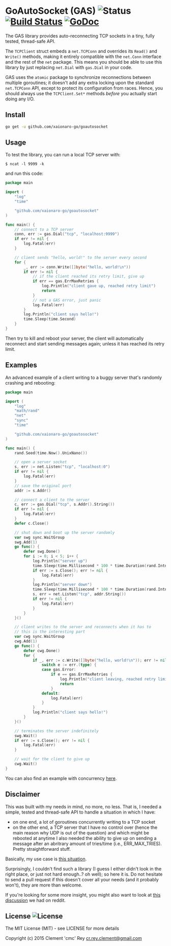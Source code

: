 # GoAutoSocket (GAS) ![Status](https://img.shields.io/badge/status-stable-green.svg?style=plastic) [![Build Status](http://img.shields.io/travis/xaionaro-go/goautosocket.svg?style=plastic)](https://travis-ci.org/xaionaro-go/goautosocket) [![GoDoc](http://img.shields.io/badge/go-documentation-blue.svg?style=plastic)](http://godoc.org/github.com/xaionaro-go/goautosocket)

The GAS library provides auto-reconnecting TCP sockets in a tiny, fully tested, thread-safe API.

The `TCPClient` struct embeds a `net.TCPConn` and overrides its `Read()` and `Write()` methods, making it entirely compatible with the `net.Conn` interface and the rest of the `net` package.
This means you should be able to use this library by just replacing `net.Dial` with `gas.Dial` in your code.

GAS uses the `atomic` package to synchronize reconnections between multiple goroutines; it doesn't add any extra locking upon the standard `net.TCPConn` API, except to protect its configuration from races. Hence, you should always use the `TCPClient.Set*` methods *before* you actually start doing any I/O.

## Install

```bash
go get -u github.com/xaionaro-go/goautosocket
```

## Usage

To test the library, you can run a local TCP server with:

    $ ncat -l 9999 -k

and run this code:

```go
package main

import (
    "log"
    "time"

    "github.com/xaionaro-go/goautosocket"
)

func main() {
    // connect to a TCP server
    conn, err := gas.Dial("tcp", "localhost:9999")
    if err != nil {
        log.Fatal(err)
    }

    // client sends "hello, world!" to the server every second
    for {
        _, err := conn.Write([]byte("hello, world!\n"))
        if err != nil {
            // if the client reached its retry limit, give up
            if err == gas.ErrMaxRetries {
                log.Println("client gave up, reached retry limit")
                return
            }
            // not a GAS error, just panic
            log.Fatal(err)
        }
        log.Println("client says hello!")
        time.Sleep(time.Second)
    }
}
```

Then try to kill and reboot your server, the client will automatically reconnect and start sending messages again; unless it has reached its retry limit.

## Examples

An advanced example of a client writing to a buggy server that's randomly crashing and rebooting:

```go
package main

import (
    "log"
    "math/rand"
    "net"
    "sync"
    "time"

    "github.com/xaionaro-go/goautosocket"
)

func main() {
    rand.Seed(time.Now().UnixNano())

    // open a server socket
    s, err := net.Listen("tcp", "localhost:0")
    if err != nil {
        log.Fatal(err)
    }
    // save the original port
    addr := s.Addr()

    // connect a client to the server
    c, err := gas.Dial("tcp", s.Addr().String())
    if err != nil {
        log.Fatal(err)
    }
    defer c.Close()

    // shut down and boot up the server randomly
    var swg sync.WaitGroup
    swg.Add(1)
    go func() {
        defer swg.Done()
        for i := 0; i < 5; i++ {
            log.Println("server up")
            time.Sleep(time.Millisecond * 100 * time.Duration(rand.Intn(20)))
            if err := s.Close(); err != nil {
                log.Fatal(err)
            }
            log.Println("server down")
            time.Sleep(time.Millisecond * 100 * time.Duration(rand.Intn(20)))
            s, err = net.Listen("tcp", addr.String())
            if err != nil {
                log.Fatal(err)
            }
        }
    }()

    // client writes to the server and reconnects when it has to
    // this is the interesting part
    var cwg sync.WaitGroup
    cwg.Add(1)
    go func() {
        defer cwg.Done()
        for {
            if _, err := c.Write([]byte("hello, world!\n")); err != nil {
                switch e := err.(type) {
                case gas.Error:
                    if e == gas.ErrMaxRetries {
                        log.Println("client leaving, reached retry limit")
                        return
                    }
                default:
                    log.Fatal(err)
                }
            }
            log.Println("client says hello!")
        }
    }()

    // terminates the server indefinitely
    swg.Wait()
    if err := s.Close(); err != nil {
        log.Fatal(err)
    }

    // wait for the client to give up
    cwg.Wait()
}
```

You can also find an example with concurrency [here](https://github.com/xaionaro-go/goautosocket/blob/master/tcp_client_test.go#L97).

## Disclaimer

This was built with my needs in mind, no more, no less. That is, I needed a simple, tested and thread-safe API to handle a situation in which I have:
- on one end, a lot of goroutines concurrently writing to a TCP socket
- on the other end, a TCP server that I have no control over (hence the main reason why UDP is out of the question) and which might be rebooted at anytime
I also needed the ability to give up on sending a message after an abritrary amount of tries/time (i.e., ERR_MAX_TRIES). Pretty straightforward stuff.

Basically, my use case is [this situation](https://github.com/xaionaro-go/goautosocket/blob/master/tcp_client_test.go#L97).

Surprisingly, I couldn't find such a library (I guess I either didn't look in the right place, or just not hard enough..? oh well); so here it is.
Do not hesitate to send a pull request if this doesn't cover all your needs (and it probably won't), they are more than welcome.

If you're looking for some more insight, you might also want to look at [this discussion](http://redd.it/3aue82) we had on reddit.

## License ![License](https://img.shields.io/badge/license-MIT-blue.svg?style=plastic)

The MIT License (MIT) - see LICENSE for more details

Copyright (c) 2015  Clement 'cmc' Rey  <cr.rey.clement@gmail.com>
